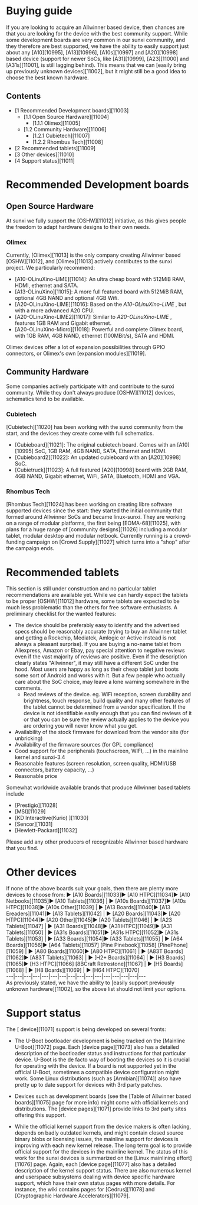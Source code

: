 # Buying guide
If you are looking to acquire an Allwinner based device, then chances are that you are looking for the device with the best community support. 
While some development boards are very common in our sunxi community, and they therefore are best supported, we have the ability to easily support just about any [A10][10995], [A13][10996], [A10s][10997] and [A20][10998] based device (support for newer SoCs, like [A31][10999], [A23][11000] and [A31s][11001], is still lagging behind). This means that we can [easily bring up previously unknown devices][11002], but it might still be a good idea to choose the best known hardware. 
## Contents
  * [1 Recommended Development boards][11003]
    * [1.1 Open Source Hardware][11004]
      * [1.1.1 Olimex][11005]
    * [1.2 Community Hardware][11006]
      * [1.2.1 Cubietech][11007]
      * [1.2.2 Rhombus Tech][11008]
  * [2 Recommended tablets][11009]
  * [3 Other devices][11010]
  * [4 Support status][11011]

# Recommended Development boards
## Open Source Hardware
At sunxi we fully support the [OSHW][11012] initiative, as this gives people the freedom to adapt hardware designs to their own needs. 
### Olimex
Currently, [Olimex][11013] is the only company creating Allwinner based [OSHW][11012], and [Olimex][11013] actively contributes to the sunxi project. We particularly recommend: 
  * [A10-OLinuXino-LIME][11014]: An ultra cheap board with 512MiB RAM, HDMI, ethernet and SATA.
  * [A13-OLinuXino][11015]: A more full featured board with 512MiB RAM, optional 4GB NAND and optional 4GB Wifi.
  * [A20-OLinuXino-LIME][11016]: Based on the _A10-OLinuXino-LIME_ , but with a more advanced A20 CPU.
  * [A20-OLinuXino-LIME2][11017]: Similar to _A20-OLinuXino-LIME_ , features 1GB RAM and Gigabit ethernet.
  * [A20-OLinuXino-Micro][11018]: Powerful and complete Olimex board, with 1GB RAM, 4GB NAND, ethernet (100MBit/s), SATA and HDMI.

Olimex devices offer a lot of expansion possibilities through GPIO connectors, or Olimex's own [expansion modules][11019]. 
## Community Hardware
Some companies actively participate with and contribute to the sunxi community. While they don't always produce [OSHW][11012] devices, schematics tend to be available. 
### Cubietech
[Cubietech][11020] has been working with the sunxi community from the start, and the devices they create come with full schematics. 
  * [Cubieboard][11021]: The original cubietech board. Comes with an [A10][10995] SoC, 1GB RAM, 4GB NAND, SATA, Ethernet and HDMI.
  * [Cubieboard2][11022]: An updated cubieboard with an [A20][10998] SoC.
  * [Cubietruck][11023]: A full featured [A20][10998] board with 2GB RAM, 4GB NAND, Gigabit ethernet, WiFi, SATA, Bluetooth, HDMI and VGA.

### Rhombus Tech
[Rhombus Tech][11024] has been working on creating libre software supported devices since the start: they started the initial community that formed around Allwinner SoCs and became linux-sunxi. They are working on a range of modular platforms, the first being [EOMA-68][11025], with plans for a huge range of [community designs][11026] including a modular tablet, modular desktop and modular netbook. Currently running is a crowd-funding campaign on [Crowd Supply][11027] which turns into a "shop" after the campaign ends. 
# Recommended tablets
This section is still under construction and no particular tablet recommendations are available yet. While we can hardly expect the tablets to be proper [OSHW][11012] hardware, some tablets are expected to be much less problematic than the others for free software enthusiasts. A preliminary checklist for the wanted features: 
  * The device should be preferably easy to identify and the advertised specs should be reasonably accurate (trying to buy an Allwinner tablet and getting a Rockchip, Mediatek, Amlogic or Active instead is not always a pleasant surprise). If you are buying a no-name tablet from Aliexpress, Amazon or Ebay, pay special attention to negative reviews even if the vast majority of reviews are positive. Even if the description clearly states "Allwinner", it may still have a different SoC under the hood. Most users are happy as long as their cheap tablet just boots some sort of Android and works with it. But a few people who actually care about the SoC choice, may leave a lone warning somewhere in the comments. 
    * Read reviews of the device. eg. WiFi reception, screen durability and brightness, touch response, build quality and many other features of the tablet cannot be determined from a vendor specification. If the device is not identifiable easily enough that you can find reviews of it or that you can be sure the review actually applies to the device you are ordering you will never know what you get.
  * Availability of the stock firmware for download from the vendor site (for unbricking)
  * Availability of the firmware sources (for GPL compliance)
  * Good support for the peripherals (touchscreen, WIFI, ...) in the mainline kernel and sunxi-3.4
  * Reasonable features (screen resolution, screen quality, HDMI/USB connectors, battery capacity, ...)
  * Reasonable price

Somewhat worldwide available brands that produce Allwinner based tablets include 
  * [Prestigio][11028]
  * [MSI][11029]
  * [KD Interactive(Kurio) ][11030]
  * [Sencor][11031]
  * [Hewlett-Packard][11032]

Please add any other producers of recognizable Allwinner based hardware that you find. 
# Other devices
If none of the above boards suit your goals, then there are plenty more devices to choose from: 
► [A10 Boards][11033]► [A10 HTPC][11034]► [A10 Netbooks][11035]► [A10 Tablets][11036] | ► [A10s Boards][11037]► [A10s HTPC][11038]► [A10s Other][11039] | ► [A13 Boards][11040]► [A13 Ereaders][11041]► [A13 Tablets][11042] | ► [A20 Boards][11043]► [A20 HTPC][11044]► [A20 Other][11045]► [A20 Tablets][11046] | ► [A23 Tablets][11047] | ► [A31 Boards][11048]► [A31 HTPC][11049]► [A31 Tablets][11050] | ► [A31s Boards][11051]► [A31s HTPC][11052]► [A31s Tablets][11053] | ► [A33 Boards][11054]► [A33 Tablets][11055] | ► [A64 Boards][11056]► [A64 Tablets][11057] [Pine Pinebook][11058] [PinePhone][11059] | ► [A80 Boards][11060]► [A80 HTPC][11061] | ► [A83T Boards][11062]► [A83T Tablets][11063] | ► [H2+ Boards][11064] | ► [H3 Boards][11065]► [H3 HTPC][11066] [8BCraft Retrostone][11067] | ► [H5 Boards][11068] | ► [H8 Boards][11069] | ► [H64 HTPC][11070]  
---|---|---|---|---|---|---|---|---|---|---|---|---|---|---|---  
As previously stated, we have the ability to [easily support previously unknown hardware][11002], so the above list should not limit your options. 
# Support status
The [ device][11071] support is being developed on several fronts: 
  * The U-Boot bootloader development is being tracked on the [Mainline U-Boot][11072] page. Each [device page][11073] also has a detailed description of the bootloader status and instructions for that particular device. U-Boot is the de facto way of booting the devices so it is crucial for operating with the device. If a board is not supported yet in the official U-Boot, sometimes a compatible device configuration might work. Some Linux distributions (such as [Armbian][11074]) also have pretty up to date support for devices with 3rd party patches.

  * Devices such as development boards (see the [Table of Allwinner based boards][11075] page for more info) might come with official kernels and distributions. The [device pages][11071] provide links to 3rd party sites offering this support.

  * While the official kernel support from the device makers is often lacking, depends on badly outdated kernels, and might contain closed source binary blobs or licensing issues, the mainline support for devices is improving with each new kernel release. The long term goal is to provide official support for the devices in the mainline kernel. The status of this work for the sunxi devices is summarized on the [Linux mainlining effort][11076] page. Again, each [device page][11077] also has a detailed description of the kernel support status. There are also numerous kernel and userspace subsystems dealing with device specific hardware support, which have their own status pages with more details. For instance, the wiki contains pages for [Cedrus][11078] and [Cryptographic Hardware Accelerators][11079].
